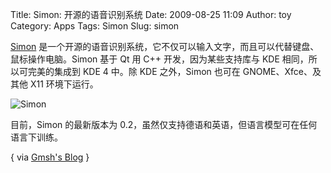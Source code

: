Title: Simon: 开源的语音识别系统
Date: 2009-08-25 11:09
Author: toy
Category: Apps
Tags: Simon
Slug: simon

[Simon](http://simon-listens.org/index.php?id=122&L=1) 是一个开源的语音识别系统，它不仅可以输入文字，而且可以代替键盘、鼠标操作电脑。Simon 基于 Qt 用 C++ 开发，因为某些支持库与 KDE 相同，所以可完美的集成到 KDE 4 中。除 KDE 之外，Simon 也可在 GNOME、Xfce、及其他 X11 环境下运行。

<!-- PELICAN_END_SUMMARY -->

![Simon](http://i.linuxtoy.org/images/2009/08/simon.png)

目前，Simon 的最新版本为 0.2，虽然仅支持德语和英语，但语言模型可在任何语言下训练。

{ via [Gmsh's Blog](http://blog.gmsh.pp.ru/2009/08/simon-speech-activated-user-interface-kde/) }
